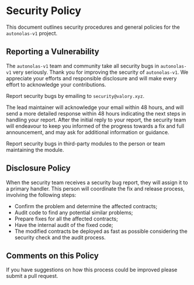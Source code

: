 # Security Policy
This document outlines security procedures and general policies for the `autonolas-v1` project.

## Reporting a Vulnerability
The `autonolas-v1` team and community take all security bugs in `autonolas-v1` very seriously.
Thank you for improving the security of `autonolas-v1`. We appreciate your efforts and responsible disclosure and will make
every effort to acknowledge your contributions.

Report security bugs by emailing to `security@valory.xyz`.

The lead maintainer will acknowledge your email within 48 hours, and will send a more detailed response within 48 hours
indicating the next steps in handling your report. After the initial reply to your report, the security team will endeavour
to keep you informed of the progress towards a fix and full announcement, and may ask for additional information or guidance.

Report security bugs in third-party modules to the person or team maintaining the module.

## Disclosure Policy
When the security team receives a security bug report, they will assign it to a primary handler.
This person will coordinate the fix and release process, involving the following steps:
- Confirm the problem and determine the affected contracts;
- Audit code to find any potential similar problems;
- Prepare fixes for all the affected contracts;
- Have the internal audit of the fixed code;
- The modified contracts be deployed as fast as possible considering the security check and the audit process.

## Comments on this Policy
If you have suggestions on how this process could be improved please submit a pull request.